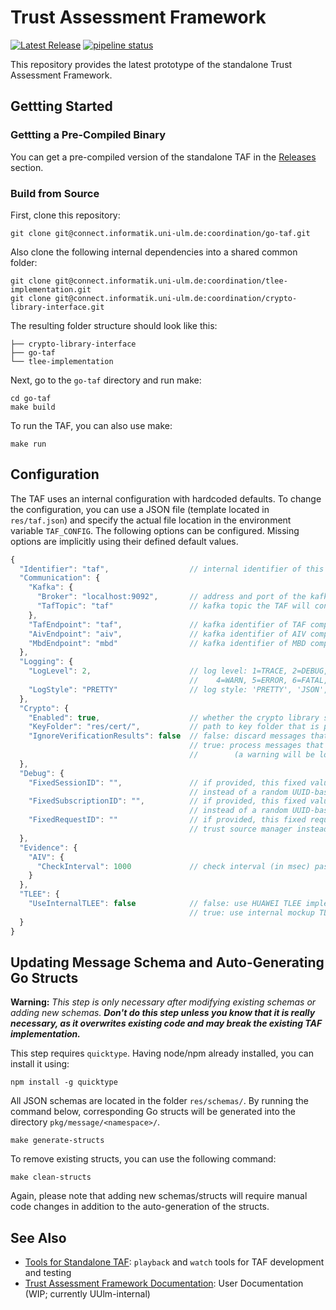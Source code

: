 # Trust Assessment Framework

[![Latest Release](https://connect.informatik.uni-ulm.de/coordination/go-taf/-/badges/release.svg)](https://connect.informatik.uni-ulm.de/coordination/go-taf/-/releases)
[![pipeline status](https://connect.informatik.uni-ulm.de/coordination/go-taf/badges/main/pipeline.svg)](https://connect.informatik.uni-ulm.de/coordination/go-taf/-/commits/main)



This repository provides the latest prototype of the standalone Trust Assessment Framework.

## Gettting Started

### Gettting a Pre-Compiled Binary

You can get a pre-compiled version of the standalone TAF in the [Releases](https://connect.informatik.uni-ulm.de/coordination/go-taf/-/releases) section.


### Build from Source

First, clone this repository:
```shell
git clone git@connect.informatik.uni-ulm.de:coordination/go-taf.git
```

Also clone the following internal dependencies into a shared common folder:
```shell
git clone git@connect.informatik.uni-ulm.de:coordination/tlee-implementation.git
git clone git@connect.informatik.uni-ulm.de:coordination/crypto-library-interface.git
```

The resulting folder structure should look like this:
```
├── crypto-library-interface
├── go-taf
└── tlee-implementation
```

Next, go to the `go-taf` directory and run make:

```shell
cd go-taf
make build
```

To run the TAF, you can also use make: 

```shell
make run
```

## Configuration

The TAF uses an internal configuration with hardcoded defaults. To change the configuration, you can use a JSON file (template located in `res/taf.json`) and specify the actual file location in the environment variable `TAF_CONFIG`. The following options can be configured. Missing options are implicitly using their defined default values.

```js
{
  "Identifier": "taf",                  // internal identifier of this instance 
  "Communication": {
    "Kafka": {
      "Broker": "localhost:9092",       // address and port of the kafka bootstrap server
      "TafTopic": "taf"                 // kafka topic the TAF will consume
    },
    "TafEndpoint": "taf",               // kafka identifier of TAF component
    "AivEndpoint": "aiv",               // kafka identifier of AIV component
    "MbdEndpoint": "mbd"                // kafka identifier of MBD component
  },
  "Logging": {
    "LogLevel": 2,                      // log level: 1=TRACE, 2=DEBUG, 3=INFO,
                                        //    4=WARN, 5=ERROR, 6=FATAL, 7=PRINT
    "LogStyle": "PRETTY"                // log style: 'PRETTY', 'JSON', or 'PLAIN'
  },
  "Crypto": {
    "Enabled": true,                    // whether the crypto library should be used or not
    "KeyFolder": "res/cert/",           // path to key folder that is passed to crypto library
    "IgnoreVerificationResults": false  // false: discard messages that failed to verify
                                        // true: process messages that failed to verify
                                        //        (a warning will be logged to console)
  },
  "Debug": {
    "FixedSessionID": "",               // if provided, this fixed value is used by the TAM
                                        // instead of a random UUID-based session id
    "FixedSubscriptionID": "",          // if provided, this fixed value is used by the TAM
                                        // instead of a random UUID-based subscription id
    "FixedRequestID": ""                // if provided, this fixed request id is used by the
                                        // trust source manager instead of a random UUID-based id
  },
  "Evidence": {
    "AIV": {
      "CheckInterval": 1000             // check interval (in msec) passed to AIV in AivSubscribeRequest
    }
  },
  "TLEE": {
    "UseInternalTLEE": false            // false: use HUAWEI TLEE implementation
                                        // true: use internal mockup TLEE instead
  }
}
```

## Updating Message Schema and Auto-Generating Go Structs

**Warning:** *This step is only necessary after modifying existing schemas or adding new schemas. **Don't do this step unless you know that it is really necessary, as it overwrites existing code and may break the existing TAF implementation.***

This step requires `quicktype`. Having node/npm already installed, you can install it using:

```shell
npm install -g quicktype
```

All JSON schemas are located in the folder `res/schemas/`.
By running the command below, corresponding Go structs will be generated into the directory `pkg/message/<namespace>/`. 

```shell
make generate-structs 
```

To remove existing structs, you can use the following command:

```shell
make clean-structs 
```

Again, please note that adding new schemas/structs will require manual code changes in addition to the auto-generation of the structs.


## See Also

 * [Tools for Standalone TAF](https://connect.informatik.uni-ulm.de/coordination/go-taf-tools): `playback` and `watch` tools for TAF development and testing
 * [Trust Assessment Framework Documentation](https://connect.p.lxd-vs.uni-ulm.de/standalone-taf-documentation): User Documentation (WIP; currently UUlm-internal)

